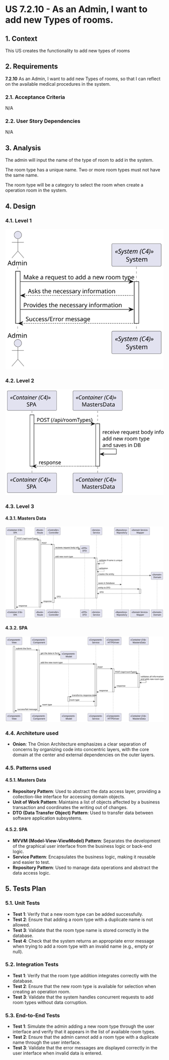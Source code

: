 # US 7.2.10 - As an Admin, I want to add new Types of rooms.

## 1. Context

This US creates the functionality to add new types of rooms

## 2. Requirements

**7.2.10** As an Admin, I want to add new Types of rooms, so that I can reflect on the available medical procedures in the system.

### 2.1. Acceptance Criteria

N/A

### 2.2. User Story Dependencies

N/A

## 3. Analysis

The admin will input the name of the type of room to add in the system.

The room type has a unique name. Two or more room types must not have the same name.

The room type will be a category to select the room when create a operation room in the system.

## 4. Design

### 4.1. Level 1

![L1](L1/Process_View.svg)

### 4.2. Level 2

![L2](L2/Process_View.svg)

### 4.3. Level 3

#### 4.3.1. Masters Data

![L3_MD](L3/MastersData/Process_View.svg)

#### 4.3.2. SPA

![L3_MD](L3/SPA/Process_View.svg)

### 4.4. Architeture used

- **Onion**: The Onion Architecture emphasizes a clear separation of concerns by organizing code into concentric layers, with the core domain at the center and external dependencies on the outer layers.

### 4.5. Patterns used

#### 4.5.1. Masters Data

- **Repository Pattern**: Used to abstract the data access layer, providing a collection-like interface for accessing domain objects.
- **Unit of Work Pattern**: Maintains a list of objects affected by a business transaction and coordinates the writing out of changes.
- **DTO (Data Transfer Object) Pattern**: Used to transfer data between software application subsystems.

#### 4.5.2. SPA

- **MVVM (Model-View-ViewModel) Pattern**: Separates the development of the graphical user interface from the business logic or back-end logic.
- **Service Pattern**: Encapsulates the business logic, making it reusable and easier to test.
- **Repository Pattern**: Used to manage data operations and abstract the data access logic.

## 5. Tests Plan

### 5.1. Unit Tests

- **Test 1**: Verify that a new room type can be added successfully.
- **Test 2**: Ensure that adding a room type with a duplicate name is not allowed.
- **Test 3**: Validate that the room type name is stored correctly in the database.
- **Test 4**: Check that the system returns an appropriate error message when trying to add a room type with an invalid name (e.g., empty or null).

### 5.2. Integration Tests

- **Test 1**: Verify that the room type addition integrates correctly with the database.
- **Test 2**: Ensure that the new room type is available for selection when creating an operation room.
- **Test 3**: Validate that the system handles concurrent requests to add room types without data corruption.

### 5.3. End-to-End Tests

- **Test 1**: Simulate the admin adding a new room type through the user interface and verify that it appears in the list of available room types.
- **Test 2**: Ensure that the admin cannot add a room type with a duplicate name through the user interface.
- **Test 3**: Validate that the error messages are displayed correctly in the user interface when invalid data is entered.